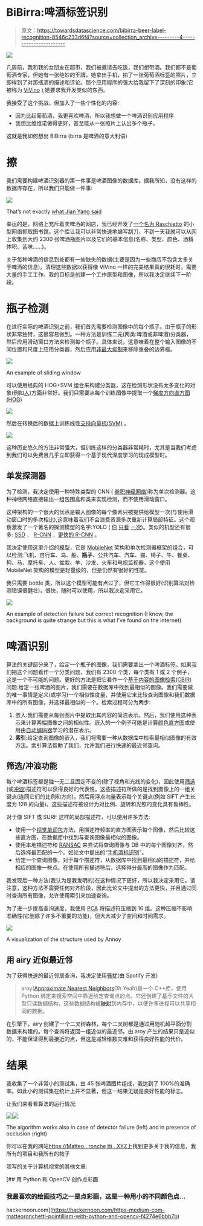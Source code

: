 # BiBirra:啤酒标签识别

> 原文：<https://towardsdatascience.com/bibirra-beer-label-recognition-8546c233d6f4?source=collection_archive---------4----------------------->

![](img/22c533ca13ccdb1eef4f86080ee70db9.png)

几周前，我和我的女朋友在超市，我们被邀请去吃饭，我们想带酒。我们都不是葡萄酒专家，但她有一张绝妙的王牌，她拿出手机，拍了一张葡萄酒标签的照片，立即得到了对那瓶酒的描述和评论。那个应用程序的强大给我留下了深刻的印象(它被称为 [ViVino](https://www.vivino.com/) ),她要求我开发类似的东西。

我接受了这个挑战，但加入了一些个性化的内容:

*   因为比起葡萄酒，我更喜欢啤酒，所以我想做一个啤酒识别应用程序
*   我想比维维诺做得更好，甚至能从一张照片上认出多个瓶子。

这就是我如何想出 BiBirra (birra 是啤酒的意大利语)

# 擦

我们需要构建啤酒识别器的第一件事是啤酒图像的数据库。据我所知，没有这样的数据库存在，所以我们只能做一件事:

![](img/c131e604473e22767947d3c9d1369160.png)

That’s not exactly [what Jian Yang said](https://www.youtube.com/watch?v=FNyi3nAuLb0)

幸运的是，网络上充斥着卖啤酒的网店，我已经开发了[一个名为 Raschietto](https://hackernoon.com/raschietto-a-simple-library-for-web-scraping-46957c6aa5b7) 的小型网络抓取图书馆。这个库让我可以非常快速地编写刮刀，不到一天我就可以从网上收集到大约 2300 张啤酒瓶图片以及它们的基本信息(名称、类型、颜色、酒精体积、苦味……)。

关于每种啤酒的信息到处都有一些缺失的数据(主要是因为一些商店不包含太多关于啤酒的信息)，清理这些数据以获得像 ViVino 一样的完美结果真的很耗时，需要大量的手工工作。我的目标是创建一个工作原型和图像，所以我决定继续下一阶段。

# **瓶子检测**

在进行实际的啤酒识别之前，我们首先需要检测图像中的每个瓶子。由于瓶子的形状非常独特，这很容易做到。一种方法是训练二元(两类:啤酒或非啤酒)分类器，然后应用滑动窗口方法来检测每个瓶子。具体来说，这意味着在整个输入图像的不同位置和尺度上应用分类器，然后应用[非最大抑制](https://www.pyimagesearch.com/2014/11/17/non-maximum-suppression-object-detection-python/)来移除重叠的边界框。

![](img/9ee9151713117ab43dd1d30c462fbfe4.png)

An example of sliding window

可以使用经典的 HOG+SVM 组合来构建分类器，这在检测形状没有太多变化的对象(例如[人](https://lear.inrialpes.fr/people/triggs/pubs/Dalal-cvpr05.pdf))方面非常好。我们只需要从每个训练图像中提取一个[梯度方向直方图(HOG)](https://en.wikipedia.org/wiki/Histogram_of_oriented_gradients)

![](img/e43128483282d6419860e573318172e1.png)

然后在转换后的数据上训练线性[支持向量机(SVM)](https://en.wikipedia.org/wiki/Support_vector_machine) 。

![](img/ee723318e28697fe243c613239503bcb.png)

这种历史悠久的方法非常强大，但训练这样的分类器非常耗时，尤其是当我们考虑到我们可以免费且几乎立即获得一个基于现代深度学习的现成模型时。

## 单发探测器

为了检测，我决定使用一种特殊类型的 CNN ( [卷积神经网络](https://medium.com/@ageitgey/machine-learning-is-fun-part-3-deep-learning-and-convolutional-neural-networks-f40359318721))称为单次检测器。这种神经网络直接输出一组包围盒和类来实现检测，而不使用滑动窗口。

这种架构的一个很大的优点是输入图像的每个像素只被提供给模型一次(与使用滑动窗口时的多次相比),这意味着我们不会浪费资源多次重新计算局部特征。这个观察激发了一个著名的探测模型的名字:YOLO ( [你](https://arxiv.org/abs/1506.02640) [只看](https://arxiv.org/abs/1612.08242) [一次](https://pjreddie.com/darknet/yolo/))。类似的机型还有很多: [SSD](https://arxiv.org/abs/1512.02325) ， [R-CNN](https://arxiv.org/abs/1311.2524) ，[更快的 R-CNN](https://arxiv.org/abs/1506.01497) 。

我决定使用这里介绍的[模型](https://www.pyimagesearch.com/2017/09/11/object-detection-with-deep-learning-and-opencv/)，它是 [MobileNet](https://arxiv.org/abs/1704.04861) 架构和单次检测器框架的组合，可以检测:飞机、自行车、鸟、船、**瓶子**、公共汽车、汽车、猫、椅子、牛、餐桌、狗、马、摩托车、人、盆栽、羊、沙发、火车和电视监视器。这个使用 MobileNet 架构的模型是轻量级的，但是仍然有很好的性能。

我只需要 bottle 类，所以这个模型可能有点过了，但它工作得很好(识别算法对检测错误很健壮)，很快，随时可以使用，所以我决定采用它。

![](img/ae1f2280ace429b918e1a8cba881801e.png)

An example of detection failure but correct recognition (I know, the background is quite strange but this is what I’ve found on the internet)

# 啤酒识别

算法的关键部分来了，给定一个瓶子的图像，我们需要拿出一个啤酒标签。如果我们把这个问题看作一个分类问题，我们有 2300 个类，每个类有 1 或 2 个例子，这是一个不可能的问题。更好的方法是把它看作一个[基于内容的图像检索(CBIR)](https://en.wikipedia.org/wiki/Content-based_image_retrieval) 问题:给定一张啤酒的图片，我们需要在数据库中找到最相似的图像。我们需要做的唯一事情是定义(或学习)一个相似性度量，并使用它来比较查询图像和我们数据库中的所有图像，并选择最相似的一个。检索过程可分为两步:

1.  嵌入:我们需要从每张图片中提取出其内容的简洁表示。然后，我们使用这种表示来计算两幅图像之间的相似性。嵌入的一个例子可能是计算[颜色直方图](https://en.wikipedia.org/wiki/Color_histogram)或使用由[自动编码器](https://en.wikipedia.org/wiki/Autoencoder)学习的潜在表示。
2.  **索引**:给定查询图像的嵌入，我们将需要一种从数据库中检索最相似图像的有效方法。索引算法帮助了我们，允许我们进行快速的最近邻查询。

## 筛选/冲浪功能

每个啤酒标签都是独一无二且固定不变的(除了视角和光线的变化)，因此使用[筛选](https://en.wikipedia.org/wiki/Scale-invariant_feature_transform)(或[冲浪](https://en.wikipedia.org/wiki/Speeded_up_robust_features))描述符可以获得良好的代表性。这些描述符所做的是找到图像上的一组关键点(连同它们的比例和方向)，然后用浮点向量表示每个关键点(例如 SIFT 产生长度为 128 的向量)。这些描述符被设计为对比例、旋转和光照的变化具有鲁棒性。

对于像 SIFT 或 SURF 这样的局部描述符，可以使用许多方法:

*   使用一个[视觉单词包](https://en.wikipedia.org/wiki/Bag-of-words_model_in_computer_vision)方法，用描述符频率的直方图表示每个图像，然后比较这些直方图，在数据库中找到与查询图像最相似的图像。
*   使用本地描述符和 [RANSAC](https://en.wikipedia.org/wiki/Random_sample_consensus) 来尝试将查询图像与 DB 中的每个图像对齐，然后选择最匹配的一个。如论文中提出的“[手机酒标识别](https://pdfs.semanticscholar.org/f6c6/d26851cd0df13592e5e0b8c0752789ca2c09.pdf)”。
*   给定一个查询图像，对于每个描述符，从数据库中找到最相似的描述符，并给相应的图像一些点。在使用所有描述符后，选择得分最高的图像作为匹配。

我发现后一种方法(我认为是我发明的)在这种情况下更好，所以我决定采用它。请注意，这种方法不需要任何对齐阶段，因此比论文中提出的方法更快，并且通过同时查询所有图像，允许使用索引来加速查询。

为了进一步提高查询速度，我使用 [PCA](https://en.wikipedia.org/wiki/Principal_component_analysis) 将描述符压缩到 16 维。这种压缩不影响准确性(它删除了许多不重要的功能)，但大大减少了空间和时间需求。

![](img/85f033d092f51cdfec781e137024ff06.png)

A visualization of the structure used by Annoy

## 用 airy 近似最近邻

为了获得快速的最近邻居查询，我决定使用[骚扰](https://github.com/spotify/annoy)(由 Spotify 开发)

> aroy([Approximate Nearest Neighbors](http://en.wikipedia.org/wiki/Nearest_neighbor_search#Approximate_nearest_neighbor)Oh Yeah)是一个 C++库，使用 Python 绑定来搜索空间中靠近给定查询点的点。它还创建了基于文件的大型只读数据结构，这些数据结构被[映射](https://en.wikipedia.org/wiki/Mmap)到内存中，以便许多进程可以共享相同的数据。

在引擎下，airy 创建了一个二叉树森林，每个二叉树都是通过用随机超平面分割数据来构建的。每个查询将返回一组近似的最近邻。由 aroy 产生的结果只是近似的，不能保证得到最接近的点，但这是减轻维数灾难和获得良好性能的代价。

# 结果

我收集了一个非常小的测试集，由 45 张啤酒图片组成，我达到了 100%的准确率。如此小的测试集在统计上并不显著，但这一结果无疑是良好性能的标志。

让我们来看看算法的运行情况:

![](img/2ffdc5eeb8bc6b94458f81ade64306a5.png)![](img/05e3b81d5ef2e93b32460e0863cd7236.png)

The algorithm works also in case of detector failure (left) and in presence of occlusion (right)

你可以在我的网站[https://Matteo . ronche tti . XYZ](https://matteo.ronchetti.xyz)上找到更多关于我的信息，我所有的项目和我所有的帖子

我写的关于计算机视觉的其他文章:

[](https://hackernoon.com/https-medium-com-matteoronchetti-pointillism-with-python-and-opencv-f4274e6bbb7b) [## 用 Python 和 OpenCV 创作点彩画

### 我最喜欢的绘画技巧之一是点彩画，这是一种用小的不同颜色点…

hackernoon.com](https://hackernoon.com/https-medium-com-matteoronchetti-pointillism-with-python-and-opencv-f4274e6bbb7b)